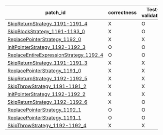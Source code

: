  | patch_id |correctness |Test-validation |NPEX-validation |
 |--- | --- | --- | --- | 
 | [SkipReturnStrategy_1191-1191_4](./patches/SkipReturnStrategy_1191-1191_4/patch.java#1173) | X | O | X | 
 | [SkipBlockStrategy_1191-1193_0](./patches/SkipBlockStrategy_1191-1193_0/patch.java#1173) | X | O | X | 
 | [ReplacePointerStrategy_1192_0](./patches/ReplacePointerStrategy_1192_0/patch.java#1174) | X | X | X | 
 | [InitPointerStrategy_1192-1192_3](./patches/InitPointerStrategy_1192-1192_3/patch.java#1174) | O | O | X | 
 | [ReplaceEntireExpressionStrategy_1192_4](./patches/ReplaceEntireExpressionStrategy_1192_4/patch.java#1174) | O | O | O | 
 | [SkipReturnStrategy_1191-1191_3](./patches/SkipReturnStrategy_1191-1191_3/patch.java#1173) | X | X | X | 
 | [ReplacePointerStrategy_1191_0](./patches/ReplacePointerStrategy_1191_0/patch.java#1173) | X | X | X | 
 | [SkipReturnStrategy_1192-1192_5](./patches/SkipReturnStrategy_1192-1192_5/patch.java#1174) | X | X | X | 
 | [SkipThrowStrategy_1191-1191_2](./patches/SkipThrowStrategy_1191-1191_2/patch.java#1173) | X | X | X | 
 | [InitPointerStrategy_1192-1192_2](./patches/InitPointerStrategy_1192-1192_2/patch.java#1174) | X | X | X | 
 | [SkipReturnStrategy_1192-1192_6](./patches/SkipReturnStrategy_1192-1192_6/patch.java#1174) | X | O | X | 
 | [ReplacePointerStrategy_1192_1](./patches/ReplacePointerStrategy_1192_1/patch.java#1174) | O | O | X | 
 | [ReplacePointerStrategy_1191_1](./patches/ReplacePointerStrategy_1191_1/patch.java#1173) | O | O | X | 
 | [SkipThrowStrategy_1192-1192_4](./patches/SkipThrowStrategy_1192-1192_4/patch.java#1174) | X | X | X | 
